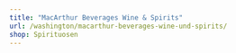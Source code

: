 ```yaml
---
title: "MacArthur Beverages Wine & Spirits"
url: /washington/macarthur-beverages-wine-und-spirits/
shop: Spirituosen
---
```

